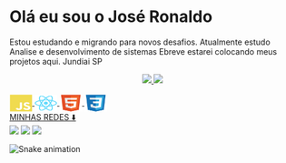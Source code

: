 # Olá eu sou o José Ronaldo



 Estou estudando e migrando para novos desafios.
 Atualmente estudo Analise e desenvolvimento de sistemas
 Ebreve estarei colocando meus projetos aqui.
 Jundiai SP 
 
  <div align="center">
  <a href="https://github.com/ronaldobcc">
  <img height="180em" src="https://github-readme-stats.vercel.app/api?username=roaldo&show_icons=true&theme=dracula&include_all_commits=true&count_private=true"/>
  <img height="180em" src="https://github-readme-stats.vercel.app/api/top-langs/?username=ronaldo&layout=compact&langs_count=7&theme=dracula"/>
</div>
       
   <div style="display: inline_block"><br>
  <img align="center" alt="Ronaldo-Js" height="30" width="40" src="https://raw.githubusercontent.com/devicons/devicon/master/icons/javascript/javascript-plain.svg">
  <img align="center" alt="Ronaldo-React" height="30" width="40" src="https://raw.githubusercontent.com/devicons/devicon/master/icons/react/react-original.svg">
  <img align="center" alt="Ronaldo-HTML" height="30" width="40" src="https://raw.githubusercontent.com/devicons/devicon/master/icons/html5/html5-original.svg">
  <img align="center" alt="Ronaldo-CSS" height="30" width="40" src="https://raw.githubusercontent.com/devicons/devicon/master/icons/css3/css3-original.svg">
 
</div>
   MINHAS REDES ⬇️  
       <div>
  <a href="https://instagram.com/jronaldobc?igshid=ZDdkNTZiNTM=" target="_blank"><img src="https://img.shields.io/badge/-Instagram-%23E4405F?style=for-the-badge&logo=instagram&logoColor=white" target="_blank"></a> 
  <a href = "mailto:ronaldofotoevento@gmail.com"><img src="https://img.shields.io/badge/-Gmail-%23333?style=for-the-badge&logo=gmail&logoColor=white" target="_blank"></a>
  <a href="https://www.linkedin.com/in/ronaldo-batista-84b876241" target="_blank"><img src="https://img.shields.io/badge/-LinkedIn-%230077B5?style=for-the-badge&logo=linkedin&logoColor=white" target="_blank"></a>
        
        
        
        
   ![Snake animation](https://github.com/Ronaldobcc/Ronaldobcc/blob/output/github-contribution-grid-snake.svg)
       
 
        
 </div>
  
      
 
